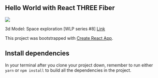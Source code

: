 ## Hello World with React THREE Fiber

![](https://i.ibb.co/t8Sgm8q/r3f-png.jpg)

3d Model: Space exploration [WLP series #8]
[Link](https://sketchfab.com/3d-models/space-exploration-wlp-series-8-91964c1ce1a34c3985b6257441efa500)

This project was bootstrapped with [Create React App](https://github.com/facebook/create-react-app).

## Install dependencies

In your terminal after you clone your project down, remember to run either `yarn` or `npm install` to build all the dependencies in the project.
